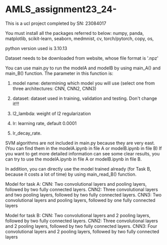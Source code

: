 # AMLS_assignment23_24-

This is a ucl project completed by SN: 23084017

You must install all the packages referred to below:
numpy,
panda,
matplotlib,
scikit-learn,
seaborn,
medmnist,
cv,
torch/pytorch,
copy,
os,

python version used is  3.10.13

Dataset needs to be downloaded from website, whose file format is '.npz'

You can use main.py to run the modelA and modelB by using main_A() and main_B() function. 
The parameter in this function is:

1. model name: determining which model you will use (select one from three architectures: CNN, CNN2, CNN3)

2. dataset: dataset used in training, validation and testing. Don't change it!!!

3. l2_lambda: weight of l2 regularization

3. lr: learning rate, default 0.0001

4. lr_decay_rate.

SVM algorithms are not included in main.py because they are very east.(You can find them in the modelA.ipynb in file A or modelB.ipynb in file B)
If you want to get more detailed information can see some clear results, you can try to use the modelA.ipynb in file A or modelB.ipynb in file B. 


In addition, you can directly use the model trained already (for Task B, because it costs a lot of time) by using main_read_B() function.





Model for task A:
CNN: Two convolutional layers and pooling layers, followed by two fully connected layers.
CNN2: Three convolutional layers and two pooling layers, followed by two fully connected layers.
CNN3: Two convolutional layers and pooling layers, followed by one fully connected layers

Model for task B:
CNN: Two convolutional layers and 2 pooling layers, followed by two fully connected layers.
CNN2: Three convolutional layers and 2 pooling layers, followed by two fully connected layers.
CNN3: Four convolutional layers and 2 pooling layers, followed by two fully connected layers
